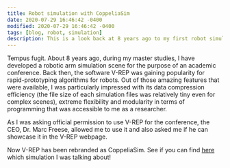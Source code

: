 ```yaml
---
title: Robot simulation with CoppeliaSim
date: 2020-07-29 16:46:42 -0400
modified: 2020-07-29 16:46:42 -0400
tags: [blog, robot, simulation]
description: This is a look back at 8 years ago to my first robot simulation.
---
```


Tempus fugit. About 8 years ago, during my master studies, I have developed a robotic arm simulation scene for the purpose of an academic conference.
Back then, the software V-REP was gaining popularity for rapid-prototyping algorithms for robots.
Out of those amazing features that were available, I was particularly impressed with its data compression efficiency (the file size of each simulation files was relatively tiny even for complex scenes), extreme flexibility and modularity in terms of programming that was accessible to me as a researcher.

As I was asking official permission to use V-REP for the conference, the CEO, Dr. Marc Freese, allowed me to use it and also asked me if he can showcase it in the V-REP webpage.

Now V-REP has been rebranded as CoppeliaSim.
See if you can find [here](https://www.coppeliarobotics.com/videos) which simulation I was talking about!
